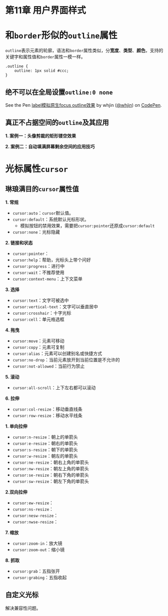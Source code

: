 ﻿# 第11章 用户界面样式 #

# 和`border`形似的`outline`属性 #

`outline`表示元素的轮廓，语法和`border`属性类似，分**宽度**、**类型**、**颜色**，支持的关键字和属性值和`border`属性一模一样。

    .outline {
        outline: 1px solid #ccc;
    }
    
## 绝不可以在全局设置`outline:0 none` ##

<p data-height="265" data-theme-id="0" data-slug-hash="YjvKBe" data-default-tab="css,result" data-user="whjin" data-pen-title="label模拟原生focus outline效果" class="codepen">See the Pen <a href="https://codepen.io/whjin/pen/YjvKBe/">label模拟原生focus outline效果</a> by whjin (<a href="https://codepen.io/whjin">@whjin</a>) on <a href="https://codepen.io">CodePen</a>.</p>
<script async src="https://static.codepen.io/assets/embed/ei.js"></script>

## 真正不占据空间的`outline`及其应用 ##

**1. 案例一：头像剪裁的矩形镂空效果**

**2. 案例二：自动填满屏幕剩余空间的应用技巧**

# 光标属性`cursor` #

## 琳琅满目的`cursor`属性值 ##

**1. 常规**

- `cursor:auto`：`cursor`默认值。
- `cursor:default`：系统默认光标形状。
    - 模拟按钮的禁用效果，需要把`cursor:pointer`还原成`cursor:default`
- `cursor:none`：光标隐藏

**2. 链接和状态**

- `cursor:pointer`：
- `cursor:help`：帮助，光标头上带个问好
- `cursor:progress`：进行中
- `cursor:wait`：不推荐使用
- `cursor:context-menu`：上下文菜单

**3. 选择**

- `cursor:text`：文字可被选中
- `cursor:vertical-text`：文字可以垂直居中
- `cursor:crosshair`：十字光标
- `cursor:cell`：单元格选框

**4. 拖曳**

- `cursor:move`：元素可移动
- `cursor:copy`：元素可复制
- `cursor:alias`：元素可以创建别名或快捷方式
- `cursor:no-drop`：当前元素放开到当前位置是不允许的
- `cursor:not-allowed`：当前行为禁止

**5. 滚动**

- `cursor:all-scroll`：上下左右都可以滚动

**6. 拉伸**

- `cursor:col-resize`：移动垂直线条
- `cursor:row-resize`：移动水平线条

**1. 单向拉伸**

- `cursor:n-resize`：朝上的单箭头
- `cursor:e-resize`：朝右的单箭头
- `cursor:s-resize`：朝下的单箭头
- `cursor:w-resize`：朝左的单箭头
- `cursor:ne-resize`：朝右上角的单箭头
- `cursor:nw-resize`：朝左上角的单箭头
- `cursor:se-resize`：朝右下角的单箭头
- `cursor:sw-resize`：朝左下角的单箭头

**2.双向拉伸**

- `cursor:ew-resize`：
- `cursor:ns-resize`：
- `cursor:nesw-resize`：
- `cursor:nwse-resize`：

**7. 缩放**

- `cursor:zoom-in`：放大镜
- `cursor:zoom-out`：缩小镜

**8. 抓取**

- `cursor:grab`：五指张开
- `cursor:grabing`：五指收起

## 自定义光标 ##

解决兼容性问题。